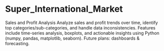 # Super_International_Market
Sales and Profit Analysis Analyze sales and profit trends over time, identify top categories/sub-categories, and handle data inconsistencies. Features include time-series analysis, boxplots, and actionable insights using Python (numpy, pandas, matplotlib, seaborn). Future plans: dashboards &amp; forecasting.
